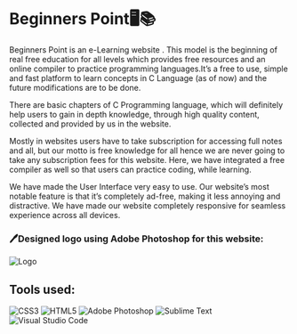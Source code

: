 # Beginners Point🖥️📚

Beginners Point is an e-Learning website . This model is the beginning of real free education for all levels which
provides free resources and an online compiler to practice programming languages.It’s a free to use, simple and fast platform to learn concepts in C Language (as of now) and the future modifications are to be done. 

There are basic chapters of C Programming language, which will definitely help users to gain in depth knowledge, through high quality content, collected and provided by us in the website.

Mostly in websites users have to take subscription for accessing full notes and all, but our motto is free knowledge for all hence we are never going to take any subscription fees for this website. Here, we have integrated a free compiler as well so that users can practice coding, while learning.

We have made the User Interface very easy to use. Our website’s most notable feature is that it’s completely ad-free, making it less annoying and distractive. We have made our website completely responsive for seamless experience across all devices.


### 🖊️Designed logo using Adobe Photoshop for this website:

![Logo](https://user-images.githubusercontent.com/87517376/183115998-0c2d8d41-2fd7-486a-bc5a-c91d65fcac38.png)

## Tools used: 

![CSS3](https://img.shields.io/badge/css3-%231572B6.svg?style=for-the-badge&logo=css3&logoColor=white)
![HTML5](https://img.shields.io/badge/html5-%23E34F26.svg?style=for-the-badge&logo=html5&logoColor=white)
![Adobe Photoshop](https://img.shields.io/badge/adobe%20photoshop-%2331A8FF.svg?style=for-the-badge&logo=adobe%20photoshop&logoColor=white)
![Sublime Text](https://img.shields.io/badge/sublime_text-%23575757.svg?style=for-the-badge&logo=sublime-text&logoColor=important)
![Visual Studio Code](https://img.shields.io/badge/Visual%20Studio%20Code-0078d7.svg?style=for-the-badge&logo=visual-studio-code&logoColor=white)

